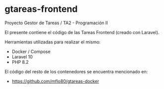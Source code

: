 # gtareas-frontend

Proyecto Gestor de Tareas / TA2 - Programación II

El presente contiene el código de las Tareas Frontend (creado con Laravel).

Herramientas utilizadas para realizar el mismo:
- Docker / Compose
- Laravel 10
- PHP 8.2

El código del resto de los contenedores se encuentra mencionado en:
- https://github.com/mflo80/gtareas-docker
